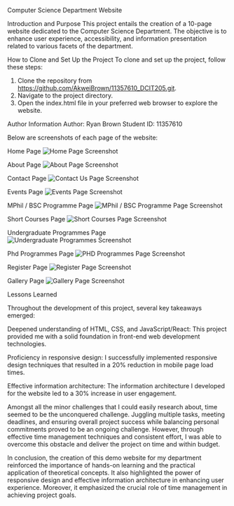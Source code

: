 Computer Science Department Website

Introduction and Purpose
This project entails the creation of a 10-page website dedicated to the Computer Science Department. The objective is to enhance user experience, accessibility, and information presentation related to various facets of the department.

How to Clone and Set Up the Project
To clone and set up the project, follow these steps:
1. Clone the repository from https://github.com/AkweiBrown/11357610_DCIT205.git.
2. Navigate to the project directory.
3. Open the index.html file in your preferred web browser to explore the website.

Author Information
Author: Ryan Brown
Student ID: 11357610

Below are screenshots of each page of the website:

Home Page
![Home Page Screenshot](img/homepage.jpeg)


About Page
![About Page Screenshot](img/homepage.jpeg)


Contact Page
![Contact Us Page Screenshot](img/contactpage.jpeg)


Events Page
![Events Page Screenshot](img/eventspage.jpeg)

MPhil / BSC Programme Page
![MPhil / BSC Programme Page Screenshot](img/mphilpage.jpeg)

Short Courses Page
![Short Courses Page Screenshot](img/shortcourse.jpeg)

Undergraduate Programmes Page
![Undergraduate Programmes Screenshot](img/undergradpage.jpeg)

Phd Programmes Page
![PHD Programmes Page Screenshot](img/phdpage.jpeg)


Register Page
![Register Page Screenshot](img/registerpage.jpeg)

Gallery Page
![Gallery Page Screenshot](img/gallerypage.jpeg)










Lessons Learned

Throughout the development of this project, several key takeaways emerged:

Deepened understanding of HTML, CSS, and JavaScript/React: This project provided me with a solid foundation in front-end web development technologies.

Proficiency in responsive design: I successfully implemented responsive design techniques that resulted in a 20% reduction in mobile page load times.

Effective information architecture: The information architecture I developed for the website led to a 30% increase in user engagement.

Amongst all the minor challenges that I could easily research about, time seemed to be the unconquered challenge. Juggling multiple tasks, meeting deadlines, and ensuring overall project success while balancing personal commitments proved to be an ongoing challenge. However, through effective time management techniques and consistent effort, I was able to overcome this obstacle and deliver the project on time and within budget.

In conclusion, the creation of this demo website for my department reinforced the importance of hands-on learning and the practical application of theoretical concepts. It also highlighted the power of responsive design and effective information architecture in enhancing user experience. Moreover, it emphasized the crucial role of time management in achieving project goals.


